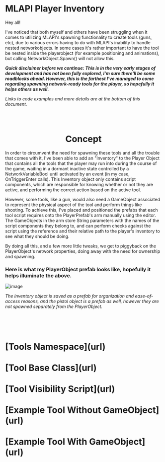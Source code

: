 # MLAPI Player Inventory
Hey all!

I've noticed that both myself and others have been struggling when it comes to utilizing MLAPI's spawning functionality to create tools (guns, etc), due to various errors having to do with MLAPI's inability to handle nested networkobjects. In some cases it's rather important to have the tool be nested inside the playerobject (for example positioning and animations), but calling NetworkObject.Spawn() will not allow this.

***Quick disclaimer before we continue: This is in the very early stages of development and has not been fully explored, I'm sure there'll be some roadblocks ahead. However, this is the farthest I've managed to come regarding spawning network-ready tools for the player, so hopefully it helps others as well.***

_Links to code examples and more details are at the bottom of this document._


<br />
<br />


<h1 align="center">
  Concept
</h1>

In order to circumvent the need for spawning these tools and all the trouble that comes with it, I've been able to add an "Inventory" to the Player Object that contains all the tools that the player may run into during the course of the game, waiting in a dormant inactive state controlled by a NetworkVariableBool until activated by an event (in my case, OnTriggerEnter calls). This Inventory object only contains script components, which are responsible for knowing whether or not they are active, and performing the correct action based on the active tool.

However, some tools, like a gun, would also need a GameObject associated to represent the physical aspect of the tool and perform things like shooting. To achieve this, I've placed and positioned the prefabs that each tool script requires onto the PlayerPrefab's arm manually using the editor. The GameObjects in the arm store String parameters with the names of the script components they belong to, and can perform checks against the script using the reference and their relative path to the player's inventory to see what they should be doing.

By doing all this, and a few more little tweaks, we get to piggyback on the PlayerObject's network properties, doing away with the need for ownership and spawning.


### Here is what my PlayerObject prefab looks like, hopefully it helps illuminate the above.
![image](https://user-images.githubusercontent.com/56968310/113514217-0a837900-9576-11eb-9770-996deb05e2df.png)


_The Inventory object is saved as a prefab for organization and ease-of-access reasons, and the pistol object is a prefab as well, however they are not spawned separately from the PlayerObject._

<br /><br /><br />
<h1>
  [Tools Namespace](url)
  <br /><br />
  [Tool Base Class](url)
  <br /><br />
  [Tool Visibility Script](url)
  <br /><br />
  [Example Tool Without GameObject](url)
  <br /><br />
  [Example Tool With GameObject](url)
